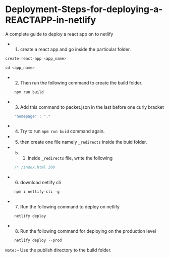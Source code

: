 # Deployment-Steps-for-deploying-a-REACTAPP-in-netlify
A complete guide to deploy a react app on to netlify

- 1. create a react app and go inside the particular folder.
```js
create-react-app <app_name>
```
```js
cd <app_name>
```
- 2. Then run the following command to create the build folder.
```js
    npm run build
```
- 3. Add this command to packet.json in the last before one curly bracket
```js
    "homepage" : "."
```
- 4. Try to run ```npm run buid``` command again.
- 5. then create one file namely ```_redirects``` inside the buid folder.
- 5. 1. Inside ```_redirects``` file, write the following
```js
    /* /index.html 200
```
- 6. download netlify cli
```js
    npm i netlify-cli -g
```
- 7. Run the following command to deploy on netlify
```js
    netlify deploy
```
- 8. Run the following command for deploying on the production level
```js
    netlify deploy --prod
```
```Note:~``` Use the publish directory to the build folder.
